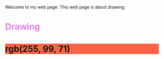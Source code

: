 <!DOCTYPE html>
<html> 
 <head> 
  <title>Example web page</title> 
 </head>
 <body> 
   <p>
     Welcome to my web page.  This
     web page is about drawing.
   </p>
  <h1 style="color:Violet;">Drawing</h1>
  <h1 style="background-color:rgb(255, 99, 71);">rgb(255, 99, 71)</h1>
 </body>
</html>
